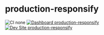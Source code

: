 # production-responsify

![CI none](https://img.shields.io/badge/ci-none-orange.svg)
[![Dashboard production-responsify](https://img.shields.io/badge/dashboard-production_responsify-yellow.svg)](https://dashboard.pantheon.io/sites/e7457265-af18-4427-9159-aa59bf06c222#dev/code)
[![Dev Site production-responsify](https://img.shields.io/badge/site-production_responsify-blue.svg)](http://dev-production-responsify.pantheonsite.io/)